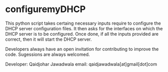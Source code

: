 # configuremyDHCP
This python script takes certaing necessary inputs require to configure the DHCP server configuration files.
It then asks for the interfaces on which the DHCP server is to be configured.
Once done, if all the inputs provided are correct, then it will start the DHCP server.

Developers always have an open invitation for contributing to improve the code.
Sugessions are always welcomed.

Developer:
Qaidjohar Jawadwala
email: qaidjawadwala[at]gmail[dot]com
